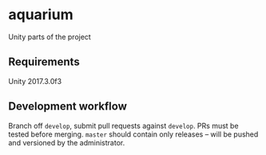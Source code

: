 # aquarium
Unity parts of the project

## Requirements
Unity 2017.3.0f3

## Development workflow
Branch off `develop`, submit pull requests against `develop`. PRs must be tested before merging. `master` should contain only releases – will be pushed and versioned by the administrator.
